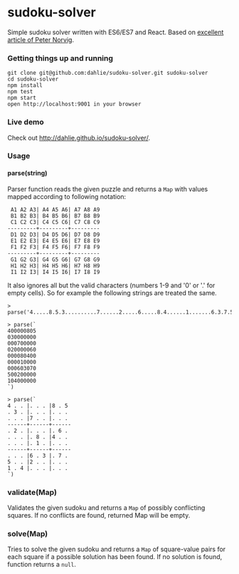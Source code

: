 # sudoku-solver

Simple sudoku solver written with ES6/ES7 and React. Based on [excellent article of Peter Norvig](http://norvig.com/sudoku.html).

### Getting things up and running

```
git clone git@github.com:dahlie/sudoku-solver.git sudoku-solver
cd sudoku-solver
npm install
npm test
npm start
open http://localhost:9001 in your browser
```

### Live demo

Check out http://dahlie.github.io/sudoku-solver/.

### Usage

#### parse(string)

Parser function reads the given puzzle and returns a ```Map``` with values mapped according to following notation:

```
 A1 A2 A3| A4 A5 A6| A7 A8 A9
 B1 B2 B3| B4 B5 B6| B7 B8 B9
 C1 C2 C3| C4 C5 C6| C7 C8 C9
---------+---------+---------
 D1 D2 D3| D4 D5 D6| D7 D8 D9
 E1 E2 E3| E4 E5 E6| E7 E8 E9
 F1 F2 F3| F4 F5 F6| F7 F8 F9
---------+---------+---------
 G1 G2 G3| G4 G5 G6| G7 G8 G9
 H1 H2 H3| H4 H5 H6| H7 H8 H9
 I1 I2 I3| I4 I5 I6| I7 I8 I9
```

It also ignores all but the valid characters (numbers 1-9 and '0' or '.' for empty cells). So for example the following strings are treated the same. 

```
> parse('4.....8.5.3..........7......2.....6.....8.4......1.......6.3.7.5..2.....1.4......')

> parse(`
400000805
030000000
000700000
020000060
000080400
000010000
000603070
500200000
104000000
`)

> parse(`
4 . . |. . . |8 . 5 
. 3 . |. . . |. . . 
. . . |7 . . |. . . 
------+------+------
. 2 . |. . . |. 6 . 
. . . |. 8 . |4 . . 
. . . |. 1 . |. . . 
------+------+------
. . . |6 . 3 |. 7 . 
5 . . |2 . . |. . . 
1 . 4 |. . . |. . . 
`)
```

### validate(Map)

Validates the given sudoku and returns a ```Map``` of possibly conflicting squares. If no conflicts are found, returned Map will be empty.

### solve(Map)

Tries to solve the given sudoku and returns a ```Map``` of square-value pairs for each square if a possible solution has been found. If no solution is found, function returns a ```null```.
